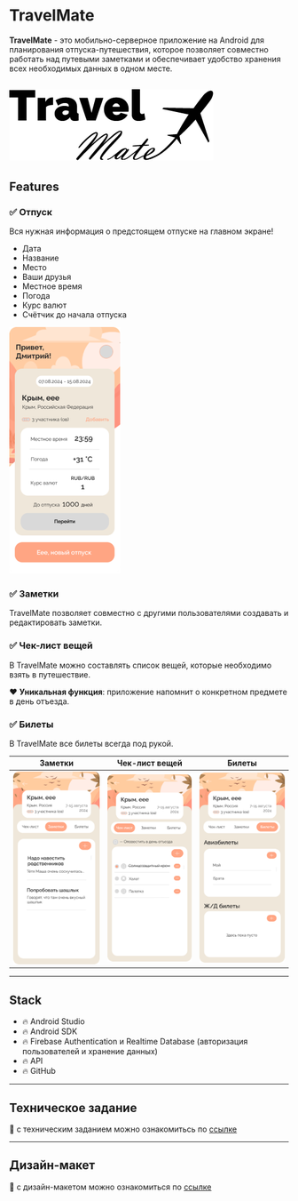 # TravelMate
**TravelMate** - это мобильно-серверное приложение на Android для планирования отпуска-путешествия, которое позволяет совместно работать над путевыми заметками и обеспечивает удобство хранения всех необходимых данных в одном месте.

![logo.png](.github%2Fscreenshots%2Flogo.png)
---
## Features
### :white_check_mark: Отпуск
Вся нужная информация о предстоящем отпуске на главном экране!
- Дата
- Название
- Место
- Ваши друзья
- Местное время
- Погода
- Курс валют
- Счётчик до начала отпуска

![main.png](.github%2Fscreenshots%2Fmain.png)

### :white_check_mark: Заметки
TravelMate позволяет совместно с другими пользователями создавать и редактировать заметки.



### :white_check_mark: Чек-лист вещей
В TravelMate можно составлять список вещей, которые необходимо взять в путешествие.

:heart: **Уникальная функция**: приложение напомнит о конкретном предмете в день отъезда.



### :white_check_mark: Билеты
В TravelMate все билеты всегда под рукой.


| Заметки                                         | Чек-лист вещей | Билеты |
|-------------------------------------------------|----------------|--------|
| ![notes.png](.github%2Fscreenshots%2Fnotes.png) |![checklist.png](.github%2Fscreenshots%2Fchecklist.png)|![tickets.png](.github%2Fscreenshots%2Ftickets.png)|

---
## Stack
- :fire: Android Studio
- :fire: Android SDK
- :fire: Firebase Authentication и Realtime Database (авторизация пользователей и хранение данных)
- :fire: API
- :fire: GitHub

---
## Техническое задание
:pencil: с техническим заданием можно ознакомитьсь по [ссылке](https://docs.google.com/document/d/1fP4z8RtwR_nHv-6oTSdTuPZVUEHy3cxpVMSQZ9Wz7u0/edit?pli=1)

---
## Дизайн-макет
:art: с дизайн-макетом можно ознакомиться по [ссылке](https://www.figma.com/file/6ArXyVXiz36LawA4LZvFve/TravelMate?type=design&node-id=0%3A1&mode=design&t=xZcfvsgl7AWpXgjs-1)

